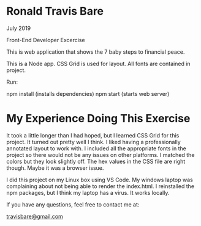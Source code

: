 Ronald Travis Bare
============================

 July 2019

Front-End Developer Excercise


This is web application that shows the 7 baby steps to financial peace.

This is a Node app. CSS Grid is used for layout. 
All fonts are contained in project.

Run:

npm install (installs dependencies)
npm start   (starts web server)

My Experience Doing This Exercise
==================================

It took a little longer than I had hoped, but I learned CSS Grid for this project. It turned out pretty well I think. I liked having a professionally annotated layout to work with. I included all the appropriate fonts in the project so there would not be any issues on other platforms. I matched the colors but they look slightly off. The hex values in the CSS file are right though. Maybe it was a browser issue.

I did this project on my Linux box using VS Code. My windows laptop was complaining about not being able to render the index.html. I reinstalled the npm packages, but I think my laptop has a virus. It works locally.

If you have any questions, feel free to contact me at:

travisbare@gmail.com
